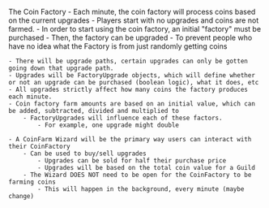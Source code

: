 The Coin Factory
    - Each minute, the coin factory will process coins based on the current upgrades
    - Players start with no upgrades and coins are not farmed.
    - In order to start using the coin factory, an initial "factory" must be purchased
        - Then, the factory can be upgraded
        - To prevent people who have no idea what the Factory is from just randomly getting coins

    - There will be upgrade paths, certain upgrades can only be gotten going down that upgrade path.
    - Upgrades will be FactoryUpgrade objects, which will define whether or not an upgrade can be purchased (boolean logic), what it does, etc
    - All upgrades strictly affect how many coins the factory produces each minute.
    - Coin factory farm amounts are based on an initial value, which can be added, subtracted, divided and multiplied to
        - FactoryUpgrades will influence each of these factors.
            - For example, one upgrade might double 
    
    - A CoinFarm Wizard will be the primary way users can interact with their CoinFactory
        - Can be used to buy/sell upgrades
            - Upgrades can be sold for half their purchase price
            - Upgrades will be based on the total coin value for a Guild
        - The Wizard DOES NOT need to be open for the CoinFactory to be farming coins
            - This will happen in the background, every minute (maybe change)

